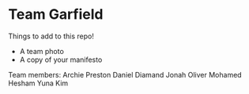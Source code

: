 # Team Garfield

Things to add to this repo!
- A team photo
- A copy of your manifesto

Team members:
Archie Preston
Daniel Diamand
Jonah Oliver
Mohamed Hesham
Yuna Kim
